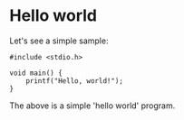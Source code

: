 # Hello world

Let's see a simple sample:

```
#include <stdio.h>

void main() {
    printf("Hello, world!");
}
```

The above is a simple 'hello world' program.
